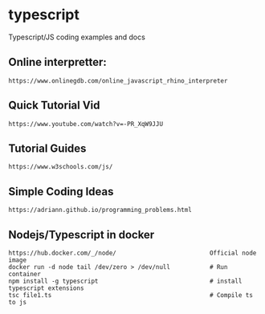 # typescript

Typescript/JS coding examples and docs

## Online interpretter:

    https://www.onlinegdb.com/online_javascript_rhino_interpreter


## Quick Tutorial Vid

    https://www.youtube.com/watch?v=-PR_XqW9JJU


## Tutorial Guides

    https://www.w3schools.com/js/

## Simple Coding Ideas

    https://adriann.github.io/programming_problems.html


## Nodejs/Typescript in docker

    https://hub.docker.com/_/node/                          Official node image
    docker run -d node tail /dev/zero > /dev/null           # Run container
    npm install -g typescript                               # install typescript extensions
    tsc file1.ts                                            # Compile ts to js



    

